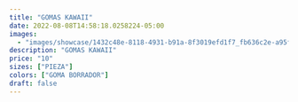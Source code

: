 ```yaml
---
title: "GOMAS KAWAII"
date: 2022-08-08T14:58:18.0258224-05:00
images:
  - "images/showcase/1432c48e-8118-4931-b91a-8f3019efd1f7_fb636c2e-a95f-4305-910d-e9a2d25733b6.webp"
description: "GOMAS KAWAII"
price: "10"
sizes: ["PIEZA"]
colors: ["GOMA BORRADOR"]
draft: false
---
```

